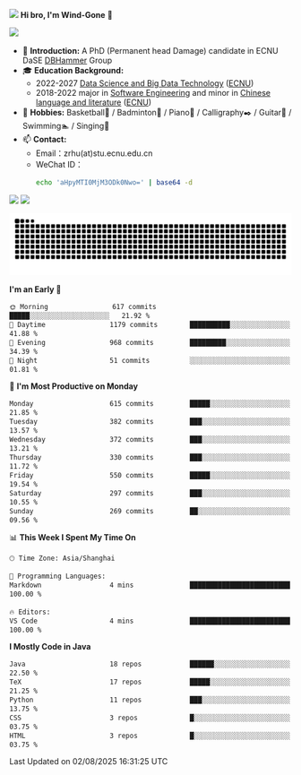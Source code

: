 <img src="https://media.giphy.com/media/LnQjpWaON8nhr21vNW/giphy.gif" width="60">  **Hi bro, I'm Wind-Gone** 👋

![](https://komarev.com/ghpvc/?username=your-github-Wind-Gone&style=flat-square)

- 🌱 **Introduction:** A PhD (Permanent head Damage) candidate in ECNU DaSE [DBHammer](https://dbhammer.github.io/) Group
- 🎓 **Education Background:**
  - 2022-2027 [Data Science and Big Data Technology](http://dase.ecnu.edu.cn/) ([ECNU](https://www.ecnu.edu.cn/))
  - 2018-2022 major in [Software Engineering](http://www.sei.ecnu.edu.cn/) and minor in [Chinese language and literature](https://zhwx.ecnu.edu.cn/) ([ECNU](https://www.ecnu.edu.cn/))
- 🐣 **Hobbies:** Basketball🏀 / Badminton🏸 / Piano🎹 / Calligraphy✒️ / Guitar🎸 / Swimming🏊 / Singing🎤
- 📫 **Contact:**
  - Email：zrhu(at)stu.ecnu.edu.cn
  - WeChat ID：
    ```bash
    echo 'aHpyMTI0MjM3ODk0Nwo=' | base64 -d
    ```
<div>
  <img width="390px" src="https://github-readme-stats.vercel.app/api?username=Wind-Gone&show_icons=true&theme=vue">
  <img width="415px" src="http://github-readme-streak-stats.herokuapp.com/?user=Wind-Gone&theme=vue">
<!--   <img width="390px" src="https://github-readme-stats.anuraghazra1.vercel.app/api/top-langs/?username=Wind-Gone&layout=compact&theme=vue" /> -->
</div>

<!--[![Zirui Hu's github activity graph](https://github-readme-activity-graph.vercel.app/graph?username=Wind-Gone&theme=flat-square)](https://github.com/Wind-Gone/github-readme-activity-graph)-->
![Snake animation](https://raw.githubusercontent.com/Wind-Gone/Wind-Gone/output/github-contribution-grid-snake.svg)

<!--START_SECTION:waka-->
**I'm an Early 🐤** 

```text
🌞 Morning                617 commits         █████░░░░░░░░░░░░░░░░░░░░   21.92 % 
🌆 Daytime                1179 commits        ██████████░░░░░░░░░░░░░░░   41.88 % 
🌃 Evening                968 commits         █████████░░░░░░░░░░░░░░░░   34.39 % 
🌙 Night                  51 commits          ░░░░░░░░░░░░░░░░░░░░░░░░░   01.81 % 
```
📅 **I'm Most Productive on Monday** 

```text
Monday                   615 commits         █████░░░░░░░░░░░░░░░░░░░░   21.85 % 
Tuesday                  382 commits         ███░░░░░░░░░░░░░░░░░░░░░░   13.57 % 
Wednesday                372 commits         ███░░░░░░░░░░░░░░░░░░░░░░   13.21 % 
Thursday                 330 commits         ███░░░░░░░░░░░░░░░░░░░░░░   11.72 % 
Friday                   550 commits         █████░░░░░░░░░░░░░░░░░░░░   19.54 % 
Saturday                 297 commits         ███░░░░░░░░░░░░░░░░░░░░░░   10.55 % 
Sunday                   269 commits         ██░░░░░░░░░░░░░░░░░░░░░░░   09.56 % 
```


📊 **This Week I Spent My Time On** 

```text
🕑︎ Time Zone: Asia/Shanghai

💬 Programming Languages: 
Markdown                 4 mins              █████████████████████████   100.00 % 

🔥 Editors: 
VS Code                  4 mins              █████████████████████████   100.00 % 
```

**I Mostly Code in Java** 

```text
Java                     18 repos            ██████░░░░░░░░░░░░░░░░░░░   22.50 % 
TeX                      17 repos            █████░░░░░░░░░░░░░░░░░░░░   21.25 % 
Python                   11 repos            ███░░░░░░░░░░░░░░░░░░░░░░   13.75 % 
CSS                      3 repos             █░░░░░░░░░░░░░░░░░░░░░░░░   03.75 % 
HTML                     3 repos             █░░░░░░░░░░░░░░░░░░░░░░░░   03.75 % 
```




 Last Updated on 02/08/2025 16:31:25 UTC
<!--END_SECTION:waka-->

